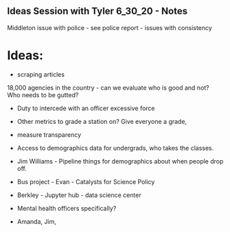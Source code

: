 ## Ideas Session with Tyler 6_30_20 - Notes

Middleton issue with police - see police report - issues with consistency 


# Ideas:

- scraping articles 

18,000 agencies in the country - can we evaluate who is good and not? Who needs to be gutted?

- Duty to intercede with an officer excessive force 

- Other metrics to grade a station on? Give everyone a grade, 

- measure transparency 

- Access to demographics data for undergrads, who takes the classes. 

- Jim Williams - Pipeline things for demographics about when people drop off. 

- Bus project - Evan - Catalysts for Science Policy 



- Berkley - Jupyter hub - data science center 

- Mental health officers specifically? 


- Amanda, Jim, 



